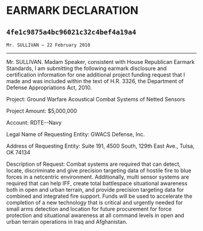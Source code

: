 # EARMARK DECLARATION
## `4fe1c9875a4bc96021c32c4bef4a19a4`
`Mr. SULLIVAN — 22 February 2010`

---


Mr. SULLIVAN. Madam Speaker, consistent with House Republican Earmark 
Standards, I am submitting the following earmark disclosure and 
certification information for one additional project funding request 
that I made and was included within the text of H.R. 3326, the 
Department of Defense Appropriations Act, 2010.

Project: Ground Warfare Acoustical Combat Systems of Netted Sensors

Project Amount: $5,000,000

Account: RDTE--Navy

Legal Name of Requesting Entity: GWACS Defense, Inc.

Address of Requesting Entity: Suite 191, 4500 South, 129th East Ave., 
Tulsa, OK 74134

Description of Request: Combat systems are required that can detect, 
locate, discriminate and give precision targeting data of hostile fire 
to blue forces in a netcentric environment. Additionally, multi sensor 
systems are required that can help IFF, create total battlespace 
situational awareness both in open and urban terrain, and provide 
precision targeting data for combined and integrated fire support. 
Funds will be used to accelerate the completion of a new technology 
that is critical and urgently needed for small arms detection and 
location for future procurement for force protection and situational 
awareness at all command levels in open and urban terrain operations in 
Iraq and Afghanistan.
